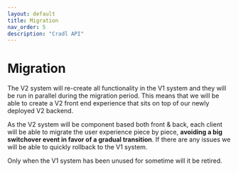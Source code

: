 ```yaml
---
layout: default
title: Migration
nav_order: 5
description: "Cradl API"
---
```


# Migration

The V2 system will re-create all functionality in the V1 system and they will be run in parallel during the migration period. This means that we will be able to create a V2 front end experience that sits on top of our newly deployed V2 backend.

As the V2 system will be component based both front & back, each client will be able to migrate the user experience piece by piece, **avoiding a big switchover event in favor of a gradual transition**. If there are any issues we will be able to quickly rollback to the V1 system.

Only when the V1 system has been unused for sometime will it be retired.
